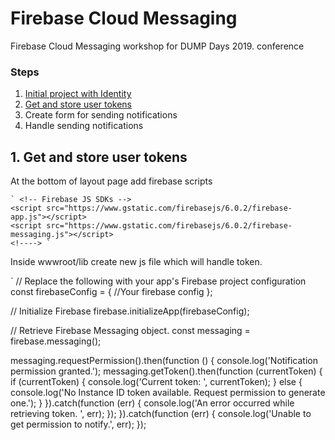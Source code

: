 # Firebase Cloud Messaging
Firebase Cloud Messaging workshop for DUMP Days 2019. conference

### Steps 
1. [Initial project with Identity](https://github.com/bpenovic/Firebase-Cloud-Messaging/tree/1.-Init-project-with-identity)
2. [Get and store user tokens](https://github.com/bpenovic/Firebase-Cloud-Messaging/tree/2.-Get-and-store-user-tokens) 
3. Create form for sending notifications
4. Handle sending notifications

## 1. Get and store user tokens
At the bottom of layout page add firebase scripts  

    ` <!-- Firebase JS SDKs -->
    <script src="https://www.gstatic.com/firebasejs/6.0.2/firebase-app.js"></script>
    <script src="https://www.gstatic.com/firebasejs/6.0.2/firebase-messaging.js"></script>
    <!----> `

Inside wwwroot/lib create new js file which will handle token.

` // Replace the following with your app's Firebase project configuration
const firebaseConfig = {
  //Your firebase config
};

// Initialize Firebase
firebase.initializeApp(firebaseConfig);

// Retrieve Firebase Messaging object.
const messaging = firebase.messaging();

messaging.requestPermission().then(function () {
  console.log('Notification permission granted.');
  messaging.getToken().then(function (currentToken) {
    if (currentToken) {
      console.log('Current token: ', currentToken);
    } else {
      console.log('No Instance ID token available. Request permission to generate one.');
    }
  }).catch(function (err) {
    console.log('An error occurred while retrieving token. ', err);
  });
}).catch(function (err) {
  console.log('Unable to get permission to notify.', err);
});
